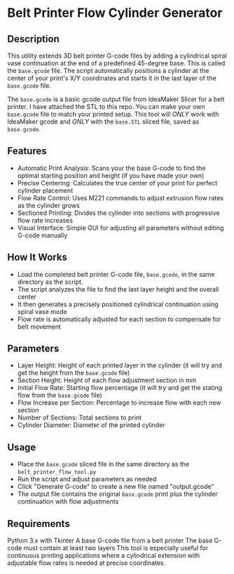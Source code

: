 # Belt Printer Flow Cylinder Generator

## Description
This utility extends 3D belt printer G-code files by adding a cylindrical spiral vase continuation at the end of a predefined 45-degree base. This is called the `base.gcode` file. The script automatically positions a cylinder at the center of your print's X/Y coordinates and starts it in the last layer of the `base.gcode` file.

The `base.gcode` is a basic gcode output file from IdeaMaker Slicer for a belt printer. I have attached the STL to this repo. You can make your own `base.gcode` file to match your printed setup. This tool will *ONLY* work with IdeaMaker gcode and *ONLY* with the `base.STL` sliced file, saved as `base.gcode`.

## Features
- Automatic Print Analysis: Scans your the base G-code to find the optimal starting position and height (if you have made your own)
- Precise Centering: Calculates the true center of your print for perfect cylinder placement
- Flow Rate Control: Uses M221 commands to adjust extrusion flow rates as the cylinder grows
- Sectioned Printing: Divides the cylinder into sections with progressive flow rate increases
- Visual Interface: Simple GUI for adjusting all parameters without editing G-code manually

## How It Works
- Load the completed belt printer G-code file, `base.gcode`, in the same directory as the script.
- The script analyzes the file to find the last layer height and the overall center
- It then generates a precisely positioned cylindrical continuation using spiral vase mode
- Flow rate is automatically adjusted for each section to compensate for belt movement

## Parameters
- Layer Height: Height of each printed layer in the cylinder (it will try and get the height from the `base.gcode` file)
- Section Height: Height of each flow adjustment section in mm
- Initial Flow Rate: Starting flow percentage (it will try and get the stating flow from the `base.gcode` file)
- Flow Increase per Section: Percentage to increase flow with each new section
- Number of Sections: Total sections to print
- Cylinder Diameter: Diameter of the printed cylinder

## Usage
- Place the `base.gcode` sliced file in the same directory as the `belt_printer_flow_tool.py`
- Run the script and adjust parameters as needed
- Click "Generate G-code" to create a new file named "output.gcode"
- The output file contains the original `base.gcode` print plus the cylinder continuation with flow adjustments

## Requirements
Python 3.x with Tkinter
A base G-code file from a belt printer
The base G-code must contain at least two layers
This tool is especially useful for continuous printing applications where a cylindrical extension with adjustable flow rates is needed at precise coordinates.
